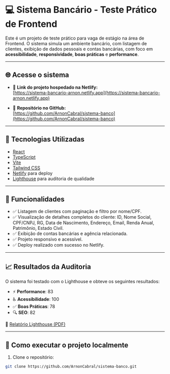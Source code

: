 # 💻 Sistema Bancário - Teste Prático de Frontend

Este é um projeto de teste prático para vaga de estágio na área de Frontend. O sistema simula um ambiente bancário, com listagem de clientes, exibição de dados pessoais e contas bancárias, com foco em **acessibilidade**, **responsividade**, **boas práticas** e **performance**.

---

## 🌐 Acesse o sistema

- 🔗 **Link do projeto hospedado na Netlify:**  
  [https://sistema-bancario-arnon.netlify.app](https://sistema-bancario-arnon.netlify.app)

- 🔗 **Repositório no GitHub:**  
  [https://github.com/ArnonCabral/sistema-banco](https://github.com/ArnonCabral/sistema-banco)

---

## 🧰 Tecnologias Utilizadas

- [React](https://react.dev/)
- [TypeScript](https://www.typescriptlang.org/)
- [Vite](https://vitejs.dev/)
- [Tailwind CSS](https://tailwindcss.com/)
- [Netlify](https://www.netlify.com/) para deploy
- [Lighthouse](https://developer.chrome.com/docs/lighthouse/overview/) para auditoria de qualidade

---

## 📁 Funcionalidades

- ✅ Listagem de clientes com paginação e filtro por nome/CPF.
- ✅ Visualização de detalhes completos do cliente: ID, Nome Social, CPF/CNPJ, RG, Data de Nascimento, Endereço, Email, Renda Anual, Patrimônio, Estado Civil.
- ✅ Exibição de contas bancárias e agência relacionada.
- ✅ Projeto responsivo e acessível.
- ✅ Deploy realizado com sucesso no Netlify.

---

## 📈 Resultados da Auditoria

O sistema foi testado com o Lighthouse e obteve os seguintes resultados:

- ⚡ **Performance**: 83  
- ♿ **Acessibilidade**: 100  
- ✅ **Boas Práticas**: 78  
- 🔍 **SEO**: 82  

📄 [Relatório Lighthouse (PDF)](./docs/Lighthouse.pdf)

---

## 🧪 Como executar o projeto localmente

1. Clone o repositório:
```bash
git clone https://github.com/ArnonCabral/sistema-banco.git
